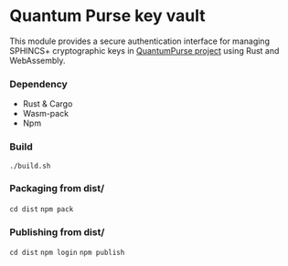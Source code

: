 # Quantum Purse key vault

This module provides a secure authentication interface for managing SPHINCS+ cryptographic keys in [QuantumPurse project](https://github.com/tea2x/quantum-purse-web-static.git) using Rust and WebAssembly.

### Dependency
- Rust & Cargo
- Wasm-pack
- Npm

### Build
`./build.sh`

### Packaging from dist/
`cd dist`
`npm pack`

### Publishing from dist/
`cd dist`
`npm login`
`npm publish`